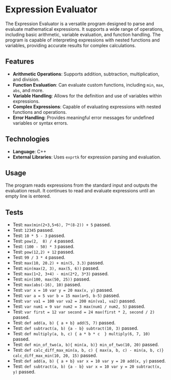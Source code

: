 # Expression Evaluator

The Expression Evaluator is a versatile program designed to parse and evaluate mathematical expressions. It supports a wide range of operations, including basic arithmetic, variable evaluation, and function handling. The program is capable of interpreting expressions with nested functions and variables, providing accurate results for complex calculations.

## Features

- **Arithmetic Operations**: Supports addition, subtraction, multiplication, and division.
- **Function Evaluation**: Can evaluate custom functions, including `min`, `max`, `abs`, and more.
- **Variable Handling**: Allows for the definition and use of variables within expressions.
- **Complex Expressions**: Capable of evaluating expressions with nested functions and operations.
- **Error Handling**: Provides meaningful error messages for undefined variables or syntax errors.

## Technologies

- **Language**: C++
- **External Libraries**: Uses `exprtk` for expression parsing and evaluation.

## Usage

The program reads expressions from the standard input and outputs the evaluation result. It continues to read and evaluate expressions until an empty line is entered.

## Tests

- Test: `max(min(2+3,5+6), 7*(8-2)) + 5` passed.
- Test: `12345` passed.
- Test: `10 * 5 - 3` passed.
- Test: `pow(2,  8) / 4` passed.
- Test: `(100 - 50) * 3` passed.
- Test: `pow(12,2) + 12` passed.
- Test: `99 / 3 * 4` passed.
- Test: `max(10, 20.2) + min(5, 3.3)` passed.
- Test: `min(max(2, 3), max(5, 6))` passed.
- Test: `max(1+2, 3+4) - min(2*2, 3*3)` passed.
- Test: `min(100, max(50, 25))` passed.
- Test: `max(abs(-16), 10)` passed.
- Test: `var x = 10 var y = 20 max(x, y)` passed.
- Test: `var a = 5 var b = 15 max(a+5, b-5)` passed.
- Test: `var va1 = 100 var va2 = 200 min(va1, va2)` passed.
- Test: `var num1 = 9 var num2 = 3 max(num1 / num2, 5)` passed.
- Test: `var first = 12 var second = 24 max(first * 2, second / 2)` passed.
- Test: `def add(a, b) { a + b} add(5, 7)` passed.
- Test: `def subtract(a, b) {a - b} subtract(10, 3)` passed.
- Test: `def multiply(a, b, c) { a * b * c  } multiply(6, 7, 10)` passed.
- Test: `def min_of_two(a, b){ min(a, b)} min_of_two(10, 20)` passed.
- Test: `def calc_diff_max_min(a, b, c) { max(a, b, c) - min(a, b, c)} calc_diff_max_min(10, 20, 15)` passed.
- Test: `def add(a, b) { a + b} var x = 10 var y = 20 add(x, y)` passed.
- Test: `def subtract(a, b) {a - b} var x = 10 var y = 20 subtract(x, y)` passed.